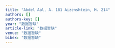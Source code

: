 ```yaml
---
title: "Abdel Aal, A. 181 Aizenshtein, M. 214"
authors: []
authors-key: []
year: "数据暂缺"
article-link: "数据暂缺"
venue: "数据暂缺"
bibex: "数据暂缺"
---
```

